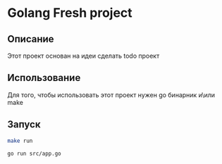 # Golang Fresh project

## Описание

Этот проект основан на идеи сделать todo проект

## Использование

Для того, чтобы использовать этот проект нужен go бинарник и\или make

## Запуск

```bash
make run
```

```bash
go run src/app.go
```

